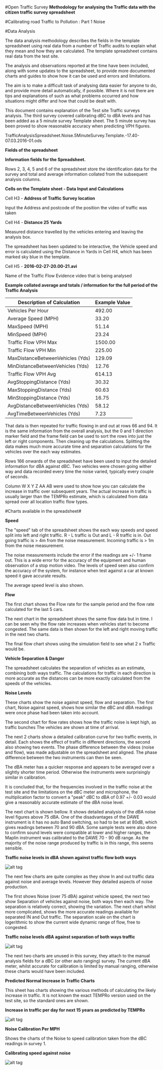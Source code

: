 #Open Traffic Survey
**Methodology for analysing the Traffic data with the citizen traffic survey spreadsheet**

#Calibrating road Traffic to Pollution : Part 1  Noise  

#Data Analysis   

The data analysis methodology describes the fields in the template spreadsheet using real data from a number of Traffic audits to explain what they mean and how they are calculated. The template spreadsheet contains real data from the test site.

The analysis and observations reported at the time have been included, along with some updates to the spreadsheet, to provide more documented charts and guides to show how it can be used and errors and limitations. 

The aim is to make a difficult task of analysing data easier for anyone to do, and provide more detail automatically, if possible. Where it is not there are tips and explanations of such as what problems occurred and how situations might differ and how that could be dealt with.

This document contains explanation of the Test site Traffic surveys analysis. The third survey covered calibrating dBC to dBA levels and has been added as a 5 minute survey Template sheet. The 5 minute survey has been proved to show reasonable accuracy when predicting VPH figures.

TrafficAnalysisSpreadsheet.Noise.5MinuteSurvey.Template.-17.40-07.03.2016-01.ods

**Fields of the spreadsheet**

**Information fields for the Spreadsheet.**

Rows 2, 3, 4, 5 and 6 of the spreadsheet store the identification data for the survey and total and average information collated from the subsequent analysis columns.  

**Cells on the Template sheet - Data Input and Calculations**

Cell H3  - **Address of Traffic Survey location**  

Input the Address and postcode of the position the video of traffic was taken

Cell H4 - **Distance  25 Yards**

Measured distance travelled by the vehicles entering and leaving the analysis box.

The spreadsheet has been updated to be interactive, the Vehicle speed and error is calculated using the Distance in Yards in Cell $H$4, which has been marked sky blue in the template.

Cell H5 - **2016-02-27-20.00-21.avi**

Name of the Traffic Flow Evidence video that is being analysed

**Example collated average and totals / information for the full period of the Traffic Analysis**

Description of Calculation | Example Value
-------------------------- | -------------
Vehicles Per Hour   |	492.00   
Average Speed (MPH)   |	33.20  
MaxSpeed (MPH)   |	51.14  
MinSpeed (MPH)   |	23.24  
Traffic Flow VPH Max   |	1500.00  
Traffic Flow VPH Min   |	225.00  
MaxDistanceBetweenVehicles (Yds)  |	129.09  
MinDistanceBetweenVehicles (Yds)  |	12.76  
Traffic Flow VPH Avg   |	614.13  
AvgStoppingDistance (Yds)  |	30.32  
MaxStoppingDistance (Yds)  |	60.63  
MinStoppingDistance (Yds)  |	16.75  
AvgDistanceBetweenVehicles (Yds)   |	58.12  
AvgTimeBetweenVehicles (Yds)   |	7.23
  


That data is then repeated for traffic flowing in and out at rows 66 and 94. It is the same information from the overall analysis, but the 0 and 1 direction marker field  and the frame field can be used to sort the rows into just the left or right components. Then cleaning up the calculations. Splitting the data makes much more accurate time and separation calculations for the vehicles over the each way estimates.

Rows 166 onwards of the spreadsheet have been used to input the detailed information for dBA against dBC. Two vehicles were chosen going wither way and data recorded every time the noise varied, typically every couple of seconds. 

Column  W X Y Z AA AB were used to show how you can calculate the increase in traffic over subsequent years. The actual increase in traffic is usually larger than the TEMPRo estimate, which is calculated from data spread over all location traffic flow types.

#Charts available in the spreadsheet#

**Speed**

The "speed" tab of the spreadsheet shows the each way speeds and speed split into left and right traffic. R - L traffic is Out and L - R traffic is in. Out going traffic is > 4m from the noise measurement. Incoming traffic is > 1m from the noise measurement.

The noise measurements include the error if the readings are +/- 1 frame out. This is a wide error for the accuracy of the equipment and human observation of a stop motion video. The levels of speed seen also confirm the accuracy of the system, for instance when test against a car at known speed it gave accurate results. 

The average speed level is also shown.

**Flow**

The first chart shows the Flow rate for the sample period and the flow rate calculated for the last 5 cars. 

The next chart in the spreadsheet shows the same flow data but in time. I can be seen why the flow rate increases when vehicles start to become congested.
The same data is then shown for the left and right moving traffic in the next two charts.

The final flow chart shows using the simulation field to see what 2 x Traffic would be.

**Vehicle Separation & Danger**  

The spreadsheet calculates the separation of vehicles as an estimate, combining both ways traffic. The calculations for  traffic in each direction is more accurate as the distances can be more exactly calculated from the speeds of the vehicles.

**Noise Levels**

These charts show the noise against speed, flow and separation. The first chart, Noise against speed, shows how similar the dBC and dBA readings were once phase had been taken into account.

The second chart for flow rates shows how the traffic noise is kept high, as traffic bunches The vehicles are shown at time of arrival.

The next 2 charts show a detailed calibration curve for two traffic events, in detail. Each shows the effect of traffic in different directions, the second also showing two events. The phase difference between the videos (noise and flow), was made adjustable on the spreadsheet and aligned. The phase difference between the two instruments can then be seen.

The dBA meter has a quicker response and appears to be averaged over a slightly shorter time period. Otherwise the instruments were surprisingly similar in calibration. 

It is concluded that, for the frequencies involved in the traffic noise at the test site and the limitations on the dBC meter and microphone, the multiplication factor to convert a "peak" dBC to dBA of 0.97 +/- 0.03 would give a reasonably accurate estimate of the dBA noise level.

The next chart is shown bellow. It shows detailed analysis of the dBA noise level figures above 75 dBA. One of the disadvantages of the DAWE instrument is it has no auto Band switching, so had to be set at 80dB, which gives readings between 70 and 90 dBA. Some sample tests were also done to confirm sound levels were compatible at lower and higher ranges, the Maplin instrument was calibrated to the DAWE 70 - 90 dB range. As the majority of the noise range produced by traffic is in this range, this seems sensible.

**Traffic noise levels in dBA shown against traffic flow both ways**

![alt tag](charts/TrafficSurvey-NoiseLevels.dBA.v.TrafficFlow-17.45-2016-03-07-01.jpg) 

The next few charts are quite complex as they show In and out traffic data against noise and average levels. However they detailed aspects of noise production.


The first shows Noise (over 75 dBA) against vehicle speed, the next two show Separation of vehicles against noise, both ways then each way. The separation is relatively correct, showing the variation. The next chart whilst more complicated, shows the more accurate readings available for separated IN and Out traffic. The separation scale on the chart is logerithmic to show the current wide dynamic range of flow, free to congested.

**Traffic noise levels dBA against separation of both ways traffic**

![alt tag](charts/TrafficSurvey.Seperation.In.OutVehicles.v.NoiseOver75dBA.17.45.2016-03-07-01.jpg) 

The next two charts are unused in this survey, they attach to the manual analysis fields for a dBC (or other auto ranging) survey. The current dBA meter, whilst accurate for calibration is limited by manual ranging, otherwise these charts would have been included.

**Predicted Normal Increase in Traffic Charts**

This sheet has charts showing the various methods of calculating the likely increase in traffic. It is not known the exact TEMPRo version used on the test site, so the standard ones are shown.

**Increase in traffic per day for next 15 years as predicted by TEMPRo** 

![alt tag](charts/TrafficSurvey.TEMPRo.IncreaseInTraffic15years.17.45.2016-03-07-01.jpg)


**Noise Calibration Per MPH**

Shows the charts of the Noise to speed calibration taken from the dBC readings in survey 1.

**Calibrating speed against noise**

![alt tag](charts/TrafficSurveyCalibrating.NoiseLevels.dBC.v.speed-12.15-2016-03-02-01.jpg)




